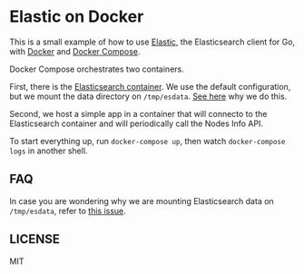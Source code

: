 # Elastic on Docker

This is a small example of how to use [Elastic](https://github.com/olivere/elastic),
the Elasticsearch client for Go, with [Docker](https://docs.docker.com/) and
[Docker Compose](https://docs.docker.com/compose/).

Docker Compose orchestrates two containers.

First, there is the
[Elasticsearch container](https://hub.docker.com/_/elasticsearch/). We use
the default configuration, but we mount the data directory on `/tmp/esdata`.
[See here](https://github.com/docker-library/elasticsearch/issues/74)
why we do this.

Second, we host a simple app in a container that will connecto to the
Elasticsearch container and will periodically call the Nodes Info API.

To start everything up, run `docker-compose up`, then watch `docker-compose logs`
in another shell.

## FAQ

In case you are wondering why we are mounting Elasticsearch data on `/tmp/esdata`,
refer to [this issue](https://github.com/docker-library/elasticsearch/issues/74).

## LICENSE

MIT
